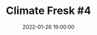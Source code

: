 ---
title: "Climate Fresk #4"
date: 2022-01-26 19:00:00
location: Le Bigre! Lieu, Rennes
draft: false
---